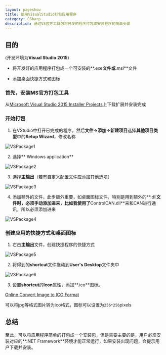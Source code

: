 ```yaml
---
layout: pageshow
title: 使用VisualStudio打包应用程序
category: CSharp
description: 通过VS官方工具包将开发的程序打包成安装程序的简单步骤
---
```


## 目的

(开发环境为**Visual Studio 2015**)

* 将开发好的应用程序打包成一个可安装的**.exe**文件或**.msi**文件

* 添加桌面快捷方式和图标

### 首先，安装MS官方打包工具

从[Microsoft Visual Studio 2015 Installer Projects](https://marketplace.visualstudio.com/items?itemName=VisualStudioProductTeam.MicrosoftVisualStudio2015InstallerProjects)上下载扩展并安装完成

### 开始打包

1. 在VStudio中打开已完成的程序，然后**文件->添加->新建项目**选择**其他项目类型**中的**Setup Wizard**，修改名称

![VSPackage1]({{site.baseurl}}/img/CSharp/VSPackage1.jpg)

2. 选择** Windows application**

![VSPackage2]({{site.baseurl}}/img/CSharp/VSPackage2.jpg)

3. 选择**主输出**（若有自定义配置文件应添加其他选项）

![VSPackage3]({{site.baseurl}}/img/CSharp/VSPackage3.jpg)

4. 添加额外的文件，此步额外重要，如桌面图标文件，特别是用到额外的**.dll**文件时，必须手动添加进来，比如我使用了**ControlCAN.dll**来和CAN进行通讯，所以必须添加进来

![VSPackage4]({{site.baseurl}}/img/CSharp/VSPackage4.jpg)


### 创建应用的快捷方式和桌面图标

1. 右击**主输出**文件，创建快捷程序的快捷方式

![VSPackage5]({{site.baseurl}}/img/CSharp/VSPackage5.jpg)

2. 将得到的**shortcut**文件拖动到**User's Desktop**文件夹中

![VSPackage6]({{site.baseurl}}/img/CSharp/VSPackage6.jpg)

3. 设置**shortcut**的**Icon**属性，添加**.ico**图标。

[Online Convert Image to ICO Format](http://image.online-convert.com/convert-to-ico)

可以将jpg等格式图片转为ico格式，图标可以设置为`256*256`pixels

## 总结

至此，可以将应用程序简单的打包成一个安装包，但是需要主要的是，用户必须安装对应的**.NET Framework**环境才能正常运行，如果安装出现问题，会提示用户下载并安装。

